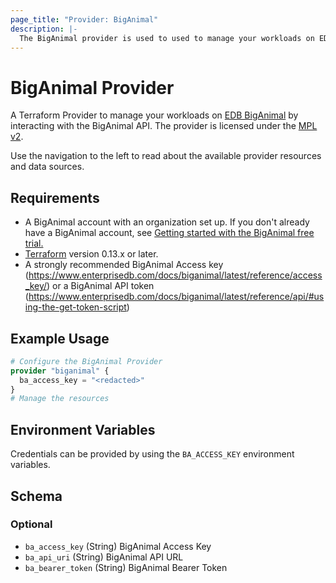 ```yaml
---
page_title: "Provider: BigAnimal"
description: |-
  The BigAnimal provider is used to used to manage your workloads on EDB BigAnimal.
---
```


# BigAnimal Provider

A Terraform Provider to manage your workloads on [EDB BigAnimal](https://www.enterprisedb.com/products/biganimal-cloud-postgresql)
by interacting with the BigAnimal API. The provider is licensed under the [MPL v2](https://www.mozilla.org/en-US/MPL/2.0/).

Use the navigation to the left to read about the available provider resources and data sources.

## Requirements

* A BigAnimal account with an organization set up. If you don't already have a BigAnimal account,
see [Getting started with the BigAnimal free trial.](https://www.enterprisedb.com/docs/biganimal/latest/free_trial/)
* [Terraform](https://www.terraform.io/downloads.html) version 0.13.x or later.
* A strongly recommended BigAnimal Access key (https://www.enterprisedb.com/docs/biganimal/latest/reference/access_key/) or a BigAnimal API token (https://www.enterprisedb.com/docs/biganimal/latest/reference/api/#using-the-get-token-script)

## Example Usage
```terraform
# Configure the BigAnimal Provider
provider "biganimal" {
  ba_access_key = "<redacted>"
}
# Manage the resources
```

## Environment Variables

Credentials can be provided by using the `BA_ACCESS_KEY` environment variables.

<!-- schema generated by tfplugindocs -->
## Schema

### Optional

- `ba_access_key` (String) BigAnimal Access Key
- `ba_api_uri` (String) BigAnimal API URL
- `ba_bearer_token` (String) BigAnimal Bearer Token

